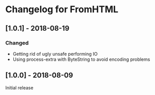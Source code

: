 # Changelog for FromHTML

## [1.0.1] - 2018-08-19

### Changed
- Getting rid of ugly unsafe performing IO
- Using process-extra with ByteString to avoid encoding problems

## [1.0.0] - 2018-08-09

Initial release
